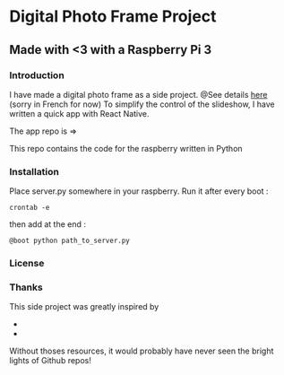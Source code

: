 # Digital Photo Frame Project

## Made with <3 with a Raspberry Pi 3

### Introduction

I have made a digital photo frame as a side project.
@See details [here](https://medium.com/@Gr3g0ire/un-cadre-photo-digital-19aee3bfddbc) (sorry in French for now) 
To simplify the control of the slideshow, I have written a quick app with React Native.

The app repo is =>  

This repo contains the code for the raspberry written in Python

### Installation

Place server.py somewhere in your raspberry.
Run it after every boot :

`crontab -e`

then add at the end : 
```
@boot python path_to_server.py
```

### License


### Thanks
This side project was greatly inspired by 

- 
- 


Without thoses resources, it would probably have never seen the bright
lights of Github repos!
